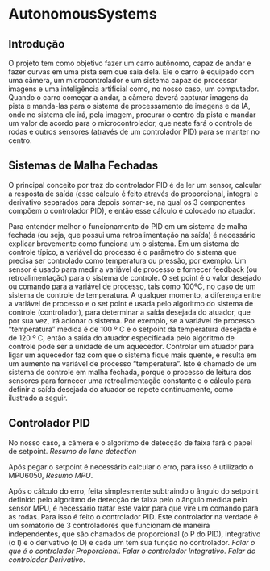 # AutonomousSystems
## Introdução
O projeto tem como objetivo fazer um carro autônomo, capaz de andar e fazer curvas em uma pista sem que saia dela. Ele o carro é equipado com uma câmera, um microcontrolador e um sistema capaz de processar imagens e uma inteligência artificial como, no nosso caso, um computador. Quando o carro começar a andar, a câmera deverá capturar imagens da pista e manda-las para o sistema de processamento de imagens e da IA, onde no sistema ele irá, pela imagem, procurar o centro da pista e mandar um valor de acordo para o microcontrolador, que neste fará o controle de rodas e outros sensores (através de um controlador PID) para se manter no centro.

## Sistemas de Malha Fechadas

O principal conceito por traz do controlador PID é de ler um sensor, calcular a resposta de saída (esse cálculo é feito através do proporcional, integral e derivativo separados para depois somar-se, na qual os 3 componentes compõem o controlador PID), e então esse cálculo é colocado no atuador.

Para entender melhor o funcionamento do PID em um sistema de malha fechada (ou seja, que possui uma retroalimentação na saída) é necessário explicar brevemente como funciona um o sistema. Em um sistema de controle típico, a variável do processo é o parâmetro do sistema que precisa ser controlado como temperatura ou pressão, por exemplo. Um sensor é usado para medir a variável de processo e fornecer feedback (ou retroalimentação) para o sistema de controle. O set point é o valor desejado ou comando para a variável de processo, tais como 100ºC, no caso de um sistema de controle de temperatura. A qualquer momento, a diferença entre a variável de processo e o set point é usada pelo algoritmo do sistema de controle (controlador), para determinar a saída desejada do atuador, que por sua vez, irá acionar o sistema. Por exemplo, se a variável de processo “temperatura” medida é de 100 º C e o setpoint da temperatura desejada é de 120 º C, então a saída do atuador especificada pelo algoritmo de controle pode ser a unidade de um aquecedor. Controlar um atuador para ligar um aquecedor faz com que o sistema fique mais quente, e resulta em um aumento na variável de processo “temperatura”. Isto é chamado de um sistema de controle em malha fechada, porque o processo de leitura dos sensores para fornecer uma retroalimentação constante e o cálculo para definir a saída desejada do atuador se repete continuamente, como ilustrado a seguir.

## Controlador PID

No nosso caso, a câmera e o algoritmo de detecção de faixa fará o papel de setpoint. *Resumo do lane detection*

Após pegar o setpoint é necessário calcular o erro, para isso é utilizado o MPU6050, *Resumo MPU*.

Após o cálculo do erro, feita simplesmente subtraindo o ângulo do setpoint definido pelo algoritmo de detecção de faixa pelo o ângulo medida pelo sensor MPU, é necessário tratar este valor para que vire um comando para as rodas. Para isso é feito o controlador PID. Este controlador na verdade é um somatorio de 3 controladores que funcionam de maneira independentes, que são chamados de proporcional (o P do PID), integrativo (o I) e o derivativo (o D) e cada um tem sua função no controlador. *Falar o que é o controlador Proporcional*. *Falar o controlador Integrativo*. *Falar do controlador Derivativo*.
